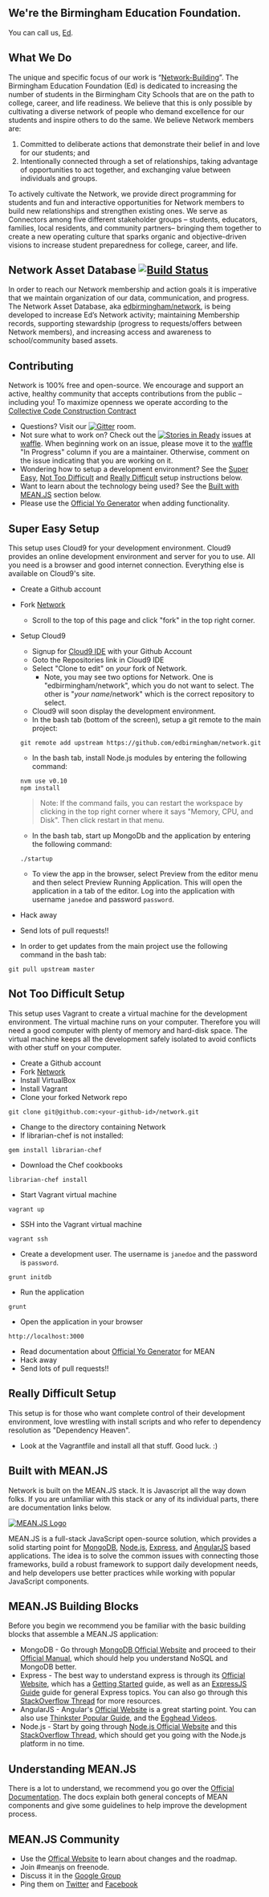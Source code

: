 ## We're the Birmingham Education Foundation.
You can call us, [Ed](http://edbirmingham.org).

## What We Do
The unique and specific focus of our work is “[Network-Building](https://www.youtube.com/watch?v=OI0qip6XlZc)”. The Birmingham Education Foundation (Ed) is dedicated to increasing the number of students in the Birmingham City Schools that are on the path to college, career, and life readiness. We believe that this is only possible by cultivating a diverse network of people who demand excellence for our students and inspire others to do the same. We believe Network members are:

1. Committed to deliberate actions that demonstrate their belief in and love for our students; and
2. Intentionally connected through a set of relationships, taking advantage of opportunities to act together, 
and exchanging value between individuals and groups. 

To actively cultivate the Network, we provide direct programming for students and fun and interactive opportunities for Network members to build new relationships and strengthen existing ones. We serve as Connectors among five different stakeholder groups – students, educators, families, local residents, and community partners– bringing them together to create a new operating culture that sparks organic and objective-driven visions to increase student preparedness for college, career, and life.

## Network Asset Database [![Build Status](https://travis-ci.org/edbirmingham/network.svg)](https://travis-ci.org/edbirmingham/network)
In order to reach our Network membership and action goals it is imperative that we maintain organization of our data, communication, and progress. The Network Asset Database, aka [edbirmingham/network](https://github.com/edbirmingham/network), is being developed to increase Ed’s Network activity; maintaining Membership records, supporting stewardship (progress to requests/offers between Network members), and increasing access and awareness to school/community based assets.

## Contributing
Network is 100% free and open-source. We encourage and support an active, healthy community that accepts contributions from the public – including you!  To maximize openness we operate according to the [Collective Code Construction Contract](c4.md)
* Questions? Visit our [![Gitter](https://badges.gitter.im/Join%20Chat.svg)](https://gitter.im/edbirmingham/network?utm_source=badge&utm_medium=badge&utm_campaign=pr-badge) room.
* Not sure what to work on?  Check out the [![Stories in Ready](https://badge.waffle.io/edbirmingham/network.svg?label=ready&title=Ready)](http://waffle.io/edbirmingham/network) issues at [waffle](https://waffle.io/edbirmingham/network).  When beginning work on an issue, please move it to the [waffle](https://waffle.io/edbirmingham/network) "In Progress" column if you are a maintainer.  Otherwise, comment on the issue indicating that you are working on it.
* Wondering how to setup a development environment?  See the [Super Easy](#super-easy-setup), [Not Too Difficult](#not-too-difficult-setup) and [Really Difficult](#really-difficult-setup) setup instructions below.
* Want to learn about the technology being used?  See the [Built with MEAN.JS](#built-with-meanjs) section below.
* Please use the [Official Yo Generator](http://meanjs.org/generator.html) when adding functionality.

## Super Easy Setup
This setup uses Cloud9 for your development environment.  Cloud9 provides an online development environment and server for you to use.  All you need is a browser and good internet connection.  Everything else is available on Cloud9's site.
* Create a Github account
* Fork [Network](https://github.com/edbirmingham/network)
  * Scroll to the top of this page and click "fork" in the top right corner. 
* Setup Cloud9
  * Signup for [Cloud9 IDE](http://c9.io) with your Github Account
  * Goto the Repositories link in Cloud9 IDE
  * Select "Clone to edit" on *your* fork of Network.
    * Note, you may see two options for Network.  One is "edbirmingham/network", which you do not want to select.  The other is "*your name*/network" which is the correct repository to select.
  * Cloud9 will soon display the development environment.
  * In the bash tab (bottom of the screen), setup a git remote to the main project:
  ```
  git remote add upstream https://github.com/edbirmingham/network.git
  ```
  * In the bash tab, install Node.js modules by entering the following command:
  ```
  nvm use v0.10
  npm install
  ```
  > Note: If the command fails, you can restart the workspace by clicking in the top right corner where it says "Memory, CPU, and Disk". Then click restart in that menu. 

  * In the bash tab, start up MongoDb and the application by entering the following command:
  ```
  ./startup
  ```
  * To view the app in the browser, select Preview from the editor menu and then select Preview Running Application.  This will open the application in a tab of the editor.  Log into the application with username `janedoe` and password `password`.
* Hack away
* Send lots of pull requests!!
* In order to get updates from the main project use the following command in the bash tab:
```
git pull upstream master
```

## Not Too Difficult Setup
This setup uses Vagrant to create a virtual machine for the development environment.  The virtual machine runs on your computer.  Therefore you will need a good computer with plenty of memory and hard-disk space. The virtual machine keeps all the development safely isolated to avoid conflicts with other stuff on your computer.
* Create a Github account
* Fork [Network](https://github.com/edbirmingham/network)
* Install VirtualBox
* Install Vagrant
* Clone your forked Network repo
```
git clone git@github.com:<your-github-id>/network.git
```
* Change to the directory containing Network
* If librarian-chef is not installed:
```
gem install librarian-chef
```
* Download the Chef cookbooks
```
librarian-chef install
```
* Start Vagrant virtual machine
```
vagrant up
```
* SSH into the Vagrant virtual machine
```
vagrant ssh
```
* Create a development user.  The username is `janedoe` and the password is `password`.
```
grunt initdb
```
* Run the application
```
grunt
```
* Open the application in your browser
```
http://localhost:3000
```
* Read documentation about [Official Yo Generator](http://meanjs.org/generator.html) for MEAN
* Hack away
* Send lots of pull requests!!

## Really Difficult Setup
This setup is for those who want complete control of their development environment, love wrestling with install scripts and who refer to dependency resolution as "Dependency Heaven".
* Look at the Vagrantfile and install all that stuff.  Good luck.  :)

## Built with MEAN.JS
Network is built on the MEAN.JS stack.  It is Javascript all the way down folks.  If you are unfamiliar with this stack or any of its individual parts, there are documentation links below.

[![MEAN.JS Logo](http://meanjs.org/img/logo-small.png)](http://meanjs.org/)

MEAN.JS is a full-stack JavaScript open-source solution, which provides a solid starting point for [MongoDB](http://www.mongodb.org/), [Node.js](http://www.nodejs.org/), [Express](http://expressjs.com/), and [AngularJS](http://angularjs.org/) based applications. The idea is to solve the common issues with connecting those frameworks, build a robust framework to support daily development needs, and help developers use better practices while working with popular JavaScript components. 

## MEAN.JS Building Blocks
Before you begin we recommend you be familiar with the basic building blocks that assemble a MEAN.JS application: 
* MongoDB - Go through [MongoDB Official Website](http://mongodb.org/) and proceed to their [Official Manual](http://docs.mongodb.org/manual/), which should help you understand NoSQL and MongoDB better.
* Express - The best way to understand express is through its [Official Website](http://expressjs.com/), which has a [Getting Started](http://expressjs.com/starter/installing.html) guide, as well as an [ExpressJS Guide](http://expressjs.com/guide/error-handling.html) guide for general Express topics. You can also go through this [StackOverflow Thread](http://stackoverflow.com/questions/8144214/learning-express-for-node-js) for more resources.
* AngularJS - Angular's [Official Website](http://angularjs.org/) is a great starting point. You can also use [Thinkster Popular Guide](http://www.thinkster.io/), and the [Egghead Videos](https://egghead.io/).
* Node.js - Start by going through [Node.js Official Website](http://nodejs.org/) and this [StackOverflow Thread](http://stackoverflow.com/questions/2353818/how-do-i-get-started-with-node-js), which should get you going with the Node.js platform in no time.

## Understanding MEAN.JS
There is a lot to understand, we recommend you go over the [Official Documentation](http://meanjs.org/docs.html). 
The docs explain both general concepts of MEAN components and give some guidelines to help improve the development process.

## MEAN.JS Community
* Use the [Offical Website](http://meanjs.org) to learn about changes and the roadmap.
* Join #meanjs on freenode.
* Discuss it in the [Google Group](https://groups.google.com/d/forum/meanjs)
* Ping them on [Twitter](http://twitter.com/meanjsorg) and [Facebook](http://facebook.com/meanjs)

